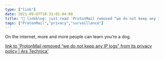 ```yaml
---
type: ["link"]
date: 2021-09-07T18:31:02-04:00
title: "🔗 linkblog: just read 'ProtonMail removed “we do not keep any IP logs” from its privacy policy | Ars Technica'"
tags: ["ProtonMail","privacy","surveillance"]
---
```

On the internet, more and more people can learn you’re a dog.
 
[link to 'ProtonMail removed “we do not keep any IP logs” from its privacy policy | Ars Technica'](https://arstechnica.com/information-technology/2021/09/privacy-focused-protonmail-provided-a-users-ip-address-to-authorities/)
